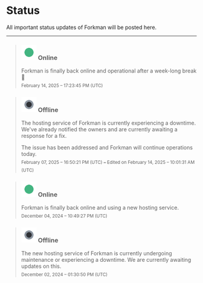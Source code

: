 # Status
All important status updates of Forkman will be posted here.

___

> ### <div class="heading"><img src="_media/online.png" width="40" height="40" draggable="false"> Online</div>
> Forkman is finally back online and operational after a week-long break 🥳\
> <sub>February 14, 2025 – 17:23:45 PM (UTC)</sub>

> ### <div class="heading"><img src="_media/offline.png" width="40" height="40" draggable="false"> Offline</div>
> The hosting service of Forkman is currently experiencing a downtime. We've already notified the owners and are currently awaiting a response for a fix.
>
> The issue has been addressed and Forkman will continue operations today.\
> <sub>February 07, 2025 – 16:50:21 PM (UTC) **–** Edited on February 14, 2025 – 10:01:31 AM (UTC)</sub>

> ### <div class="heading"><img src="_media/online.png" width="40" height="40" draggable="false"> Online</div>
> Forkman is finally back online and using a new hosting service.\
> <sub>December 04, 2024 – 10:49:27 PM (UTC)</sub>

> ### <div class="heading"><img src="_media/offline.png" width="40" height="40" draggable="false"> Offline</div>
> The new hosting service of Forkman is currently undergoing maintenance or experiencing a downtime. We are currently awaiting updates on this.\
> <sub>December 02, 2024 – 01:30:50 PM (UTC)</sub>
